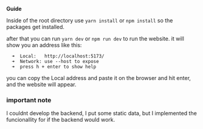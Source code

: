 **Guide**

Inside of the root directory use `yarn install` or `npm install` so the packages get installed.

after that you can run `yarn dev` or `npm run dev` to run the website. it will show you an address like this:

      ➜  Local:   http://localhost:5173/
      ➜  Network: use --host to expose
      ➜  press h + enter to show help

you can copy the Local address and paste it on the browser and hit enter, and the website will appear.

### important note

I couldnt develop the backend, I put some static data, but I implemented the funcionallity for if the backend would work.
